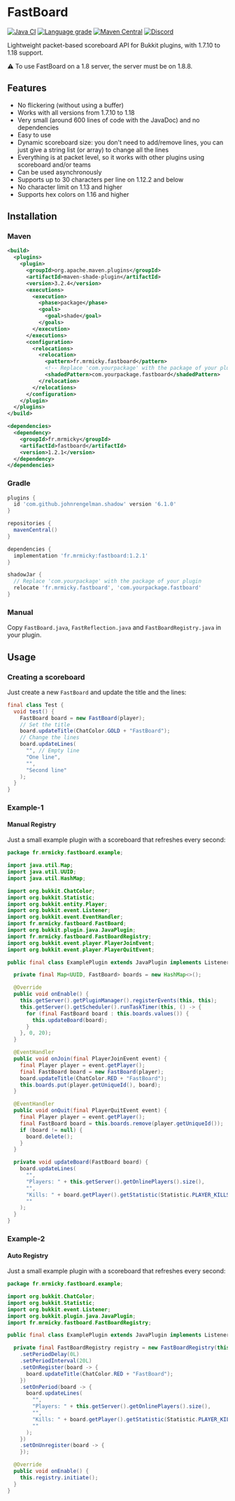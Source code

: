 # FastBoard

[![Java CI](https://github.com/MrMicky-FR/FastBoard/actions/workflows/build.yml/badge.svg)](https://github.com/MrMicky-FR/FastBoard/actions/workflows/build.yml)
[![Language grade](https://img.shields.io/lgtm/grade/java/github/MrMicky-FR/FastBoard.svg?logo=lgtm&logoWidth=18&label=code%20quality)](https://lgtm.com/projects/g/MrMicky-FR/FastBoard/context:java)
[![Maven Central](https://img.shields.io/maven-central/v/fr.mrmicky/fastboard.svg?label=Maven%20Central)](https://search.maven.org/search?q=g:%22fr.mrmicky%22%20AND%20a:%22fastboard%22)
[![Discord](https://img.shields.io/discord/390919659874156560.svg?colorB=5865f2&label=Discord&logo=discord&logoColor=white)](https://discord.gg/q9UwaBT)

Lightweight packet-based scoreboard API for Bukkit plugins, with 1.7.10 to 1.18 support.

⚠️ To use FastBoard on a 1.8 server, the server must be on 1.8.8.

## Features

* No flickering (without using a buffer)
* Works with all versions from 1.7.10 to 1.18
* Very small (around 600 lines of code with the JavaDoc) and no dependencies
* Easy to use
* Dynamic scoreboard size: you don't need to add/remove lines, you can just give a string list (or array) to change all
  the lines
* Everything is at packet level, so it works with other plugins using scoreboard and/or teams
* Can be used asynchronously
* Supports up to 30 characters per line on 1.12.2 and below
* No character limit on 1.13 and higher
* Supports hex colors on 1.16 and higher

## Installation

### Maven

```xml
<build>
  <plugins>
    <plugin>
      <groupId>org.apache.maven.plugins</groupId>
      <artifactId>maven-shade-plugin</artifactId>
      <version>3.2.4</version>
      <executions>
        <execution>
          <phase>package</phase>
          <goals>
            <goal>shade</goal>
          </goals>
        </execution>
      </executions>
      <configuration>
        <relocations>
          <relocation>
            <pattern>fr.mrmicky.fastboard</pattern>
            <!-- Replace 'com.yourpackage' with the package of your plugin ! -->
            <shadedPattern>com.yourpackage.fastboard</shadedPattern>
          </relocation>
        </relocations>
      </configuration>
    </plugin>
  </plugins>
</build>

<dependencies>
  <dependency>
    <groupId>fr.mrmicky</groupId>
    <artifactId>fastboard</artifactId>
    <version>1.2.1</version>
  </dependency>
</dependencies>
```

### Gradle

```groovy
plugins {
  id 'com.github.johnrengelman.shadow' version '6.1.0'
}

repositories {
  mavenCentral()
}

dependencies {
  implementation 'fr.mrmicky:fastboard:1.2.1'
}

shadowJar {
  // Replace 'com.yourpackage' with the package of your plugin 
  relocate 'fr.mrmicky.fastboard', 'com.yourpackage.fastboard'
}
```

### Manual

Copy `FastBoard.java`, `FastReflection.java` and `FastBoardRegistry.java` in your plugin.

## Usage

### Creating a scoreboard

Just create a new `FastBoard` and update the title and the lines:

```java
final class Test {
  void test() {
    FastBoard board = new FastBoard(player);
    // Set the title
    board.updateTitle(ChatColor.GOLD + "FastBoard");
    // Change the lines
    board.updateLines(
      "", // Empty line
      "One line",
      "",
      "Second line"
    );
  }
}
```

### Example-1

#### Manual Registry

Just a small example plugin with a scoreboard that refreshes every second:

```java
package fr.mrmicky.fastboard.example;

import java.util.Map;
import java.util.UUID;
import java.util.HashMap;

import org.bukkit.ChatColor;
import org.bukkit.Statistic;
import org.bukkit.entity.Player;
import org.bukkit.event.Listener;
import org.bukkit.event.EventHandler;
import fr.mrmicky.fastboard.FastBoard;
import org.bukkit.plugin.java.JavaPlugin;
import fr.mrmicky.fastboard.FastBoardRegistry;
import org.bukkit.event.player.PlayerJoinEvent;
import org.bukkit.event.player.PlayerQuitEvent;

public final class ExamplePlugin extends JavaPlugin implements Listener {

  private final Map<UUID, FastBoard> boards = new HashMap<>();

  @Override
  public void onEnable() {
    this.getServer().getPluginManager().registerEvents(this, this);
    this.getServer().getScheduler().runTaskTimer(this, () -> {
      for (final FastBoard board : this.boards.values()) {
        this.updateBoard(board);
      }
    }, 0, 20);
  }

  @EventHandler
  public void onJoin(final PlayerJoinEvent event) {
    final Player player = event.getPlayer();
    final FastBoard board = new FastBoard(player);
    board.updateTitle(ChatColor.RED + "FastBoard");
    this.boards.put(player.getUniqueId(), board);
  }

  @EventHandler
  public void onQuit(final PlayerQuitEvent event) {
    final Player player = event.getPlayer();
    final FastBoard board = this.boards.remove(player.getUniqueId());
    if (board != null) {
      board.delete();
    }
  }

  private void updateBoard(FastBoard board) {
    board.updateLines(
      "",
      "Players: " + this.getServer().getOnlinePlayers().size(),
      "",
      "Kills: " + board.getPlayer().getStatistic(Statistic.PLAYER_KILLS),
      ""
    );
  }
}
```

### Example-2

#### Auto Registry

Just a small example plugin with a scoreboard that refreshes every second:

```java
package fr.mrmicky.fastboard.example;

import org.bukkit.ChatColor;
import org.bukkit.Statistic;
import org.bukkit.event.Listener;
import org.bukkit.plugin.java.JavaPlugin;
import fr.mrmicky.fastboard.FastBoardRegistry;

public final class ExamplePlugin extends JavaPlugin implements Listener {

  private final FastBoardRegistry registry = new FastBoardRegistry(this)
    .setPeriodDelay(0L)
    .setPeriodInterval(20L)
    .setOnRegister(board -> {
      board.updateTitle(ChatColor.RED + "FastBoard");
    })
    .setOnPeriod(board -> {
      board.updateLines(
        "",
        "Players: " + this.getServer().getOnlinePlayers().size(),
        "",
        "Kills: " + board.getPlayer().getStatistic(Statistic.PLAYER_KILLS),
        ""
      );
    })
    .setOnUnregister(board -> {
    });

  @Override
  public void onEnable() {
    this.registry.initiate();
  }
}
```
